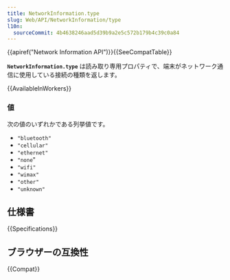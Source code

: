 ```yaml
---
title: NetworkInformation.type
slug: Web/API/NetworkInformation/type
l10n:
  sourceCommit: 4b4638246aad5d39b9a2e5c572b179b4c39c0a84
---
```


{{apiref("Network Information API")}}{{SeeCompatTable}}

**`NetworkInformation.type`** は読み取り専用プロパティで、端末がネットワーク通信に使用している接続の種類を返します。

{{AvailableInWorkers}}

### 値

次の値のいずれかである列挙値です。

- `"bluetooth"`
- `"cellular"`
- `"ethernet"`
- `"none`"
- `"wifi"`
- `"wimax"`
- `"other"`
- `"unknown"`

## 仕様書

{{Specifications}}

## ブラウザーの互換性

{{Compat}}
